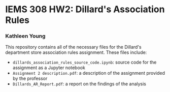 # IEMS 308 HW2: Dillard's Association Rules
### Kathleen Young

This repository contains all of the necessary files for the Dillard's department store association rules assignment. These files include:

* `dillards_association_rules_source_code.ipynb`: source code for the assignment as a Jupyter notebook
* `Assignment 2 description.pdf`: a description of the assignment provided by the professor
* `Dillards_AR_Report.pdf`: a report on the findings of the analysis
